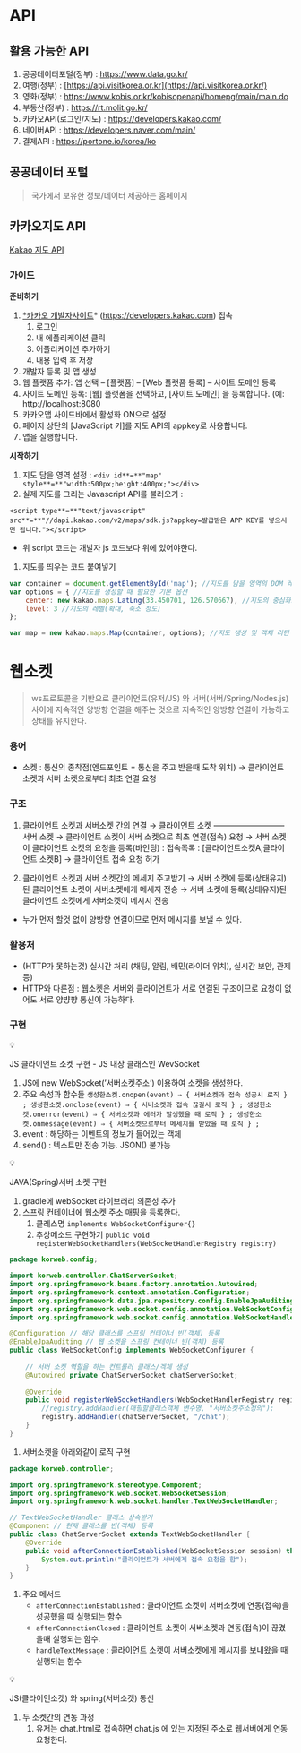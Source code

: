 # API

## 활용 가능한 API

1. 공공데이터포털(정부) : https://www.data.go.kr/
2. 여행(정부) : [https://api.visitkorea.or.kr](https://api.visitkorea.or.kr/)
3. 영화(정부) : https://www.kobis.or.kr/kobisopenapi/homepg/main/main.do
4. 부동산(정부) : https://rt.molit.go.kr/
5. 카카오API(로그인/지도) : https://developers.kakao.com/
6. 네이버API : https://developers.naver.com/main/
7. 결제API : https://portone.io/korea/ko

## 공공데이터 포털

> 국가에서 보유한 정보/데이터 제공하는 홈페이지
> 

## 카카오지도 API

[Kakao 지도 API](https://apis.map.kakao.com/web/)

### 가이드

**준비하기**

1. [*카카오 개발자사이트](https://developers.kakao.com/)* (https://developers.kakao.com) 접속
    1. 로그인
    2. 내 에플리케이션 클릭
    3. 어플리케이션 추가하기
    4. 내용 입력 후 저장
2. 개발자 등록 및 앱 생성
3. 웹 플랫폼 추가: 앱 선택 – [플랫폼] – [Web 플랫폼 등록] – 사이트 도메인 등록
4. 사이트 도메인 등록: [웹] 플랫폼을 선택하고, [사이트 도메인] 을 등록합니다. (예: http://localhost:8080
5. 카카오맵 사이드바에서 활성화 ON으로 설정
6. 페이지 상단의 [JavaScript 키]를 지도 API의 appkey로 사용합니다.
7. 앱을 실행합니다.

**시작하기**

1. 지도 담을 영역 설정 :  `<div id**=**"map" style**=**"width:500px;height:400px;"></div>`
2. 실제 지도를 그리는 Javascript API를 불러오기 : 

`<script type**=**"text/javascript" src**=**"//dapi.kakao.com/v2/maps/sdk.js?appkey=발급받은 APP KEY를 넣으시면 됩니다."></script>`

- 위 script 코드는 개발자 js 코드보다 위에 있어야한다.
1. 지도를 띄우는 코드 붙여넣기

```jsx
var container = document.getElementById('map'); //지도를 담을 영역의 DOM 레퍼런스
var options = { //지도를 생성할 때 필요한 기본 옵션
	center: new kakao.maps.LatLng(33.450701, 126.570667), //지도의 중심좌표.
	level: 3 //지도의 레벨(확대, 축소 정도)
};

var map = new kakao.maps.Map(container, options); //지도 생성 및 객체 리턴
```

# 웹소켓

> ws프로토콜을 기반으로 클라이언트(유저/JS) 와 서버(서버/Spring/Nodes.js) 사이에 지속적인 양방향 연결을 해주는 것으로 지속적인 양방향 연결이 가능하고 상태를 유지한다.
> 

### 용어

- 소켓 : 통신의 종착점(엔드포인트 = 통신을 주고 받을때 도착 위치)
→ 클라이언트 소켓과 서버 소켓으로부터 최초 연결 요청

### 구조

1) 클라이언트 소켓과 서버소켓 간의 연결
→ 클라이언트 소켓 ————————— 서버 소켓
→ 클라이언트 소켓이 서버 소켓으로 최초 연결(접속) 요청
→ 서버 소켓이 클라이언트 소켓의 요청을 등록(바인딩) : 접속목록 : [클라이언트소켓A,클라이언트 소켓B]
→ 클라이언트 접속 요청 허가 

2) 클라이언트 소켓과 서버 소켓간의 메세지 주고받기
→ 서버 소켓에 등록(상태유지)된 클라이언트 소켓이 서버소켓에게 메세지 전송
→ 서버 소켓에 등록(상태유지)된 클라이언트 소켓에게 서버소켓이 메시지 전송

* 누가 먼저 할것 없이 양방향 연결이므로 먼저 메시지를 보낼 수 있다.

### 활용처

- (HTTP가 못하는것) 실시간 처리 (채팅, 알림, 배민(라이더 위치), 실시간 보안, 관제 등)
- HTTP와 다른점 : 웹소켓은 서버와 클라이언트가 서로 연결된 구조이므로 요청이 없어도 서로 양뱡향 통신이 가능하다.

### 구현

<aside>
💡

JS 클라이언트 소켓 구현 - JS 내장 클래스인 WevSocket

</aside>

1. JS에 new WebSocket(’서버소켓주소’) 이용하여 소켓을 생성한다.
2. 주요 속성과 함수들
`생성한소켓.onopen(event) ⇒ { 서버소켓과 접속 성공시 로직 } ;
생성한소켓.onclose(event) ⇒ { 서버소켓과 접속 끊길시 로직 } ;
생성한소켓.onerror(event) ⇒ { 서버소켓과 에러가 발생했을 때 로직 } ;
생성한소켓.onmessage(event) ⇒ { 서버소켓으로부터 메세지를 받았을 때 로직 } ;`
3. event : 해당하는 이벤트의 정보가 들어있는 객체
4. send() : 텍스트만 전송 가능. JSON() 불가능

<aside>
💡

JAVA(Spring)서버 소켓 구현

</aside>

1. gradle에 webSocket 라이브러리 의존성 추가
2. 스프링 컨테이너에 웹소켓 주소 매핑을 등록한다.
    1. 클레스명 
    `implements WebSocketConfigurer{}`
    2. 추상메소드 구현하기
    `public void registerWebSocketHandlers(WebSocketHandlerRegistry registry)`

```java
package korweb.config;

import korweb.controller.ChatServerSocket;
import org.springframework.beans.factory.annotation.Autowired;
import org.springframework.context.annotation.Configuration;
import org.springframework.data.jpa.repository.config.EnableJpaAuditing;
import org.springframework.web.socket.config.annotation.WebSocketConfigurer;
import org.springframework.web.socket.config.annotation.WebSocketHandlerRegistry;

@Configuration // 해당 클래스를 스프링 컨테이너 빈(객체) 등록
@EnableJpaAuditing // 웹 소켓을 스프링 컨테이너 빈(객체) 등록
public class WebSocketConfig implements WebSocketConfigurer {
    
    // 서버 소켓 역할을 하는 컨트롤러 클래스/겍체 생성
    @Autowired private ChatServerSocket chatServerSocket;
    
    @Override
    public void registerWebSocketHandlers(WebSocketHandlerRegistry registry) {
        //registry.addHandler(매핑할클래스객체 변수명, "서버소켓주소정의");
        registry.addHandler(chatServerSocket, "/chat");
    }
}

```

1. 서버소켓을 아래와같이 로직 구현

```java
package korweb.controller;

import org.springframework.stereotype.Component;
import org.springframework.web.socket.WebSocketSession;
import org.springframework.web.socket.handler.TextWebSocketHandler;

// TextWebSocketHandler 클래스 상속받기
@Component // 현재 클래스를 빈(객체) 등록
public class ChatServerSocket extends TextWebSocketHandler {
    @Override
    public void afterConnectionEstablished(WebSocketSession session) throws Exception {
        System.out.println("클라이언트가 서버에게 접속 요청을 함");
    }
}

```

1. 주요 메서드
    - `afterConnectionEstablished` : 클라이언트 소켓이 서버소켓에 연동(접속)을 성공했을 때 실행되는 함수
    - `afterConnectionClosed` : 클라이언트 소켓이 서버소켓과 연동(접속)이 끊겼을때 실행되는 함수.
    - `handleTextMessage` : 클라이언트 소켓이 서버소켓에게 메시지를 보내왔을 때 실행되는 함수

<aside>
💡

JS(클라이언소켓) 와 spring(서버소켓) 통신

</aside>

1. 두 소켓간의 연동 과정
    1. 유저는 chat.html로 접속하면 chat.js 에 있는 지정된 주소로 웹서버에게 연동 요청한다.
